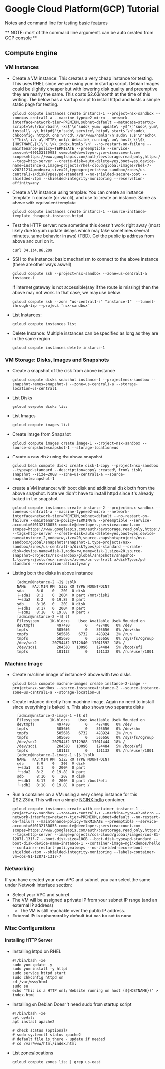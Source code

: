 # Google Cloud Platform(GCP) Tutorial
Notes and command line for testing basic features

** NOTE: most of the command line arguments can be auto created from GCP console **

## Compute Engine

### VM Instances

* Create a VM instance: This creates a very cheap instance for testing. This uses RHEL since we are using yum in startup script. Debian Images could be slightly cheaper but with lowering disk quality and preemptive they are nearly the same. This costs $2.63/month at the time of this writing. The below has a startup script to install httpd and hosts a simple static page for testing.
  ``` 
  gcloud compute instances create instance-1 --project=nsx-sandbox --zone=us-central1-a --machine-type=e2-micro --network-interface=network-tier=PREMIUM,subnet=default --metadata=startup-script=\#\!/bin/bash\ -xe$'\n'sudo\ yum\ update\ -y$'\n'sudo\ yum\ install\ -y\ httpd$'\n'sudo\ service\ httpd\ start$'\n'sudo\ chkconfig\ httpd\ on$'\n'cd\ /var/www/html$'\n'sudo\ su$'\n'echo\ \"This\ is\ a\ HTTP\ only\ Website\ running\ on\ host\ \(\$\{HOSTNAME\}\)\"\ \>\ index.html$'\n' --no-restart-on-failure --maintenance-policy=TERMINATE --preemptible --service-account=600132130055-compute@developer.gserviceaccount.com --scopes=https://www.googleapis.com/auth/devstorage.read_only,https://www.googleapis.com/auth/logging.write,https://www.googleapis.com/auth/monitoring.write,https://www.googleapis.com/auth/servicecontrol,https://www.googleapis.com/auth/service.management.readonly,https://www.googleapis.com/auth/trace.append --tags=http-server --create-disk=auto-delete=yes,boot=yes,device-name=instance-2,image=projects/rhel-cloud/global/images/rhel-7-v20211214,mode=rw,size=20,type=projects/nsx-sandbox/zones/us-central1-a/diskTypes/pd-standard --no-shielded-secure-boot --shielded-vtpm --shielded-integrity-monitoring --reservation-affinity=any
  ```

* Create a VM instance using templae: You can create an instance template in console (or via cli), and use to create an instance. Same as above with equivalent template.
  ``` 
  gcloud compute instances create instance-1 --source-instance-template cheapest-instance-httpd 
  ```

* Test the HTTP server: note sometime this doesn't work right away (most likely due to yum update delays which may take sometimes several minutes. same behavior in aws) (TBD). Get the public ip address from above and curl on it.
  ```
  curl 34.134.86.209
  ```

* SSH to the instance: basic mechanism to connect to the above instance (there are other ways aswell)
  ```
  gcloud compute ssh --project=nsx-sandbox --zone=us-central1-a instance-1
  ```
  If internet gateway is not accessible(say if the route is missing) then the above may not work. In that case, we may use below
  ```
  gcloud compute ssh --zone "us-central1-a" "instance-1"  --tunnel-through-iap --project "nsx-sandbox"
  ```

* List Instances: 
   ```
   gcloud compute instances list
   ```

* Delete Instance: 
   Multiple instances can be specified as long as they are in the same region
   ```
   gcloud compute instances delete instance-1
   ```

### VM Storage: Disks, Images and Snapshots 

* Create a snapshot of the disk from above instance
  ```
  gcloud compute disks snapshot instance-1 --project=nsx-sandbox --snapshot-names=snapshot-1 --zone=us-central1-a --storage-location=us-central1
  ```

* List Disks
  ```
  gcloud compute disks list
  ```

* List Images
  ```
  gcloud compute images list
  ```

* Create Image from Snapshot
  ```
  gcloud compute images create image-1 --project=nsx-sandbox --source-snapshot=snapshot-1 --storage-location=us
  ```

* Create a new disk using the above snapshot
  ```
  gcloud beta compute disks create disk-1-copy --project=nsx-sandbox --type=pd-standard --description=copy\ created\ from\ disk\ snapshot --size=20GB --zone=us-central1-a --source-snapshot=snapshot-1
  ```

* create a VM instance: with boot disk and additional disk both from the above snapshot. Note we didn't have to install httpd since it's already baked in the snapshot
  ```
  gcloud compute instances create instance-2 --project=nsx-sandbox --zone=us-central1-a --machine-type=e2-micro --network-interface=network-tier=PREMIUM,subnet=default --no-restart-on-failure --maintenance-policy=TERMINATE --preemptible --service-account=600132130055-compute@developer.gserviceaccount.com --scopes=https://www.googleapis.com/auth/devstorage.read_only,https://www.googleapis.com/auth/logging.write,https://www.googleapis.com/auth/monitoring.write,https://www.googleapis.com/auth/servicecontrol,https://www.googleapis.com/auth/service.management.readonly,https://www.googleapis.com/auth/trace.append --tags=http-server --create-disk=auto-delete=yes,boot=yes,device-name=instance-2,mode=rw,size=20,source-snapshot=projects/nsx-sandbox/global/snapshots/snapshot-1,type=projects/nsx-sandbox/zones/us-central1-a/diskTypes/pd-standard --create-disk=device-name=disk-1,mode=rw,name=disk-1,size=20,source-snapshot=projects/nsx-sandbox/global/snapshots/snapshot-1,type=projects/nsx-sandbox/zones/us-central1-a/diskTypes/pd-standard --reservation-affinity=any
  ```

* Listing both the disks in above instance
  ```
	[admin@instance-2 ~]$ lsblk
	NAME   MAJ:MIN RM  SIZE RO TYPE MOUNTPOINT
	sda      8:0    0   20G  0 disk 
	├─sda1   8:1    0  200M  0 part /mnt/disk2
	└─sda2   8:2    0 19.8G  0 part 
	sdb      8:16   0   20G  0 disk 
	├─sdb1   8:17   0  200M  0 part 
	└─sdb2   8:18   0 19.8G  0 part /
	[admin@instance-2 ~]$ df
	Filesystem     1K-blocks    Used Available Use% Mounted on
	devtmpfs          497480       0    497480   0% /dev
	tmpfs             505656       0    505656   0% /dev/shm
	tmpfs             505656    6732    498924   2% /run
	tmpfs             505656       0    505656   0% /sys/fs/cgroup
	/dev/sdb2       20754432 3712840  17041592  18% /
	/dev/sda1         204580   10096    194484   5% /boot/efi
	tmpfs             101132       0    101132   0% /run/user/1001
  ```

### Machine Image

* Create machine image of instance-2 above with two disks
  ```
  gcloud beta compute machine-images create instance-2-image --project=nsx-sandbox --source-instance=instance-2 --source-instance-zone=us-central1-a --storage-location=us
  ```

* Create instance directly from machine image. Again no need to install since everything is baked in. This also shows two separate disks
  ```
	[admin@instance-2-image-1 ~]$ df
	Filesystem     1K-blocks    Used Available Use% Mounted on
	devtmpfs          497480       0    497480   0% /dev
	tmpfs             505656       0    505656   0% /dev/shm
	tmpfs             505656    6732    498924   2% /run
	tmpfs             505656       0    505656   0% /sys/fs/cgroup
	/dev/sdb2       20754432 3712988  17041444  18% /
	/dev/sdb1         204580   10096    194484   5% /boot/efi
	tmpfs             101132       0    101132   0% /run/user/1001
	[admin@instance-2-image-1 ~]$ lsblk
	NAME   MAJ:MIN RM  SIZE RO TYPE MOUNTPOINT
	sda      8:0    0   20G  0 disk 
	├─sda1   8:1    0  200M  0 part 
	└─sda2   8:2    0 19.8G  0 part 
	sdb      8:16   0   20G  0 disk 
	├─sdb1   8:17   0  200M  0 part /boot/efi
	└─sdb2   8:18   0 19.8G  0 part /
  ```  

* Run a container on a VM: using a very cheap instance for this ()$2.23/hr. This will run a simple [NGINX hello](https://hub.docker.com/r/nginxdemos/hello/) container.
  ```
  gcloud compute instances create-with-container instance-1 --project=nsx-sandbox --zone=us-central1-a --machine-type=e2-micro --network-interface=network-tier=PREMIUM,subnet=default --no-restart-on-failure --maintenance-policy=TERMINATE --preemptible --service-account=600132130055-compute@developer.gserviceaccount.com --scopes=https://www.googleapis.com/auth/devstorage.read_only,https://www.googleapis.com/auth/logging.write,https://www.googleapis.com/auth/monitoring.write,https://www.googleapis.com/auth/servicecontrol,https://www.googleapis.com/auth/service.management.readonly,https://www.googleapis.com/auth/trace.append --tags=http-server --image=projects/cos-cloud/global/images/cos-81-12871-1317-7 --boot-disk-size=10GB --boot-disk-type=pd-standard --boot-disk-device-name=instance-1 --container-image=nginxdemos/hello --container-restart-policy=always --no-shielded-secure-boot --shielded-vtpm --shielded-integrity-monitoring --labels=container-vm=cos-81-12871-1317-7
  ```


### Networking
If you have created your own VPC and subnet, you can select the same under Network interface section:
* Select your VPC and subnet
* The VM will be assigned a private IP from your subnet IP range (and an external IP address)
  * The VM is still reachable over the public IP address.
* External IP: is ephemeral by default but can be set to none.




### Misc Configurations

#### Installing HTTP Server

* Installing httpd on RHEL
  ```
  #!/bin/bash -xe
  sudo yum update -y
  sudo yum install -y httpd
  sudo service httpd start
  sudo chkconfig httpd on
  cd /var/www/html
  sudo su
  echo "This is a HTTP only Website running on host (${HOSTNAME})" > index.html
  ```
* Installing on Debian
  Doesn't need sudo from startup script
  ```
  #!/bin/bash -xe
  apt update
  apt install apache2

  # check status (optional)
  # sudo systemctl status apache2
  # default file is there - update if needed
  # cd /var/www/html/index.html 
  ```  
* List zones/locations
  ```
  gcloud compute zones list | grep us-east
  ```  